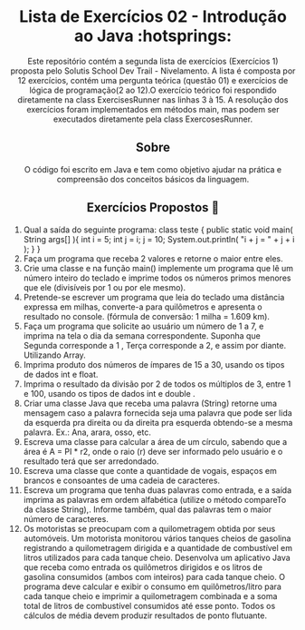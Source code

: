 <div align="center">

<h1> Lista de Exercícios 02 - Introdução ao Java :hotsprings: </h1>

Este repositório contém a segunda lista de exercícios (Exercícios 1) proposta pelo Solutis School Dev Trail - Nivelamento. 
A lista é composta por 12 exercícios, contém uma pergunta teórica (questão 01) e exercícios de lógica de programação(2 ao 12).O exercício teórico foi respondido diretamente na class ExercisesRunner nas linhas 3 à 15.
A resolução dos exercícios foram implementados em métodos main, mas podem ser executados diretamente pela class ExercosesRunner.

## Sobre

O código foi escrito em Java e tem como objetivo ajudar na prática e compreensão dos conceitos básicos da linguagem.

## Exercícios Propostos :page_facing_up:	
</div>

1. Qual a saída do seguinte programa:
class teste {
public static void main( String args[] ){
int i = 5;
int j = i;
j = 10;
System.out.println( &quot;i + j = &quot; + j + i );
}
}
2. Faça um programa que receba 2 valores e retorne o maior entre eles.
3. Crie uma classe e na função main() implemente um programa que lê um
número inteiro do teclado e imprime todos os números primos menores que ele
(divisíveis por 1 ou por ele mesmo).
4. Pretende-se escrever um programa que leia do teclado uma distância
expressa em milhas, converte-a para quilômetros e apresenta o resultado no
console. (fórmula de conversão: 1 milha = 1.609 km).
5. Faça um programa que solicite ao usuário um número de 1 a 7, e imprima na
tela o dia da semana correspondente. Suponha que Segunda corresponde a 1 ,
Terça corresponde a 2, e assim por diante. Utilizando Array.
6. Imprima produto dos números de ímpares de 15 a 30, usando os tipos de
dados int e float.
7. Imprima o resultado da divisão por 2 de todos os múltiplos de 3, entre 1 e
100, usando os tipos de dados int e double .
8. Criar uma classe Java que receba uma palavra (String) retorne uma
mensagem caso a palavra fornecida seja uma palavra que pode ser lida da esquerda pra direita
ou da direita pra esquerda obtendo-se a mesma palavra. Ex.: Ana, arara, osso,
etc.
9. Escreva uma classe para calcular a área de um círculo, sabendo que a área
é A = PI * r2, onde o raio (r) deve ser informado pelo usuário e o resultado terá
que ser arredondado.
10. Escreva uma classe que conte a quantidade de vogais, espaços em
brancos e consoantes de uma cadeia de caracteres.
11. Escreva um programa que tenha duas palavras como entrada, e a saída
imprima as palavras em ordem alfabética (utilize o método compareTo da
classe String),. Informe também, qual das palavras tem o maior número de
caracteres.
12. Os motoristas se preocupam com a quilometragem obtida por seus
automóveis. Um motorista monitorou vários tanques cheios de gasolina registrando a
quilometragem dirigida e a quantidade de combustível em litros utilizados para
cada tanque cheio. Desenvolva um aplicativo Java que receba como entrada
os quilômetros dirigidos e os litros de gasolina consumidos (ambos com
inteiros) para cada tanque cheio. O programa deve calcular e exibir o consumo
em quilômetros/litro para cada tanque cheio e imprimir a quilometragem
combinada e a soma total de litros de combustível consumidos até esse ponto.
Todos os cálculos de média devem produzir resultados de ponto flutuante.
